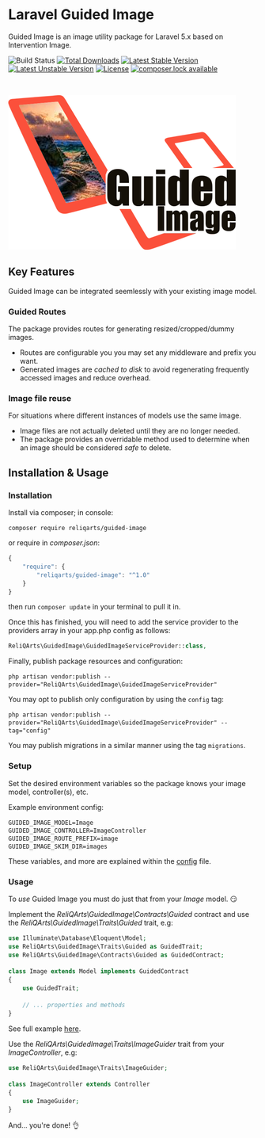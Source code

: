 # Laravel Guided Image

Guided Image is an image utility package for Laravel 5.x based on Intervention Image.

![Build Status](https://img.shields.io/circleci/project/ReliQArts/laravel-guided-image.svg?style=flat-square)
[![Total Downloads](https://poser.pugx.org/reliqarts/guided-image/downloads?style=flat-square)](https://packagist.org/packages/reliqarts/guided-image)
[![Latest Stable Version](https://poser.pugx.org/reliqarts/guided-image/version?style=flat-square)](https://packagist.org/packages/reliqarts/guided-image)
[![Latest Unstable Version](https://poser.pugx.org/reliqarts/guided-image/v/unstable?style=flat-square)](//packagist.org/packages/reliqarts/guided-image)
[![License](https://poser.pugx.org/reliqarts/guided-image/license?style=flat-square)](https://packagist.org/packages/reliqarts/guided-image)
[![composer.lock available](https://poser.pugx.org/reliqarts/guided-image/composerlock?style=flat-square)](https://packagist.org/packages/reliqarts/guided-image)

&nbsp;

[![Guided Image for Laravel](https://raw.githubusercontent.com/reliqarts/laravel-guided-image/master/docs/images/logo.png)](#)

## Key Features

Guided Image can be integrated seemlessly with your existing image model.

### Guided Routes

The package provides routes for generating resized/cropped/dummy images. 
- Routes are configurable you you may set any middleware and prefix you want.
- Generated images are *cached to disk* to avoid regenerating frequently accessed images and reduce overhead.

### Image file reuse

For situations where different instances of models use the same image.
- Image files are not actually deleted until they are no longer needed.  
- The package provides an overridable method used to determine when an image should be considered *safe* to delete. 

## Installation & Usage

### Installation

Install via composer; in console: 
```
composer require reliqarts/guided-image
``` 
or require in *composer.json*:
```js
{
    "require": {
        "reliqarts/guided-image": "^1.0"
    }
}
```
then run `composer update` in your terminal to pull it in.

Once this has finished, you will need to add the service provider to the providers array in your app.php config as follows:

```php
ReliQArts\GuidedImage\GuidedImageServiceProvider::class,
```

Finally, publish package resources and configuration:

```
php artisan vendor:publish --provider="ReliQArts\GuidedImage\GuidedImageServiceProvider"
``` 

You may opt to publish only configuration by using the `config` tag:

```
php artisan vendor:publish --provider="ReliQArts\GuidedImage\GuidedImageServiceProvider" --tag="config"
``` 
You may publish migrations in a similar manner using the tag `migrations`.

### Setup

Set the desired environment variables so the package knows your image model, controller(s), etc. 

Example environment config:
```
GUIDED_IMAGE_MODEL=Image
GUIDED_IMAGE_CONTROLLER=ImageController
GUIDED_IMAGE_ROUTE_PREFIX=image
GUIDED_IMAGE_SKIM_DIR=images
```

These variables, and more are explained within the [config](https://github.com/ReliQArts/laravel-guided-image/blob/master/src/config/config.php) file.

### Usage

To *use* Guided Image you must do just that from your *Image* model. :smirk:

Implement the *ReliQArts\GuidedImage\Contracts\Guided* contract and use the *ReliQArts\GuidedImage\Traits\Guided* trait, e.g:

```php
use Illuminate\Database\Eloquent\Model;
use ReliQArts\GuidedImage\Traits\Guided as GuidedTrait;
use ReliQArts\GuidedImage\Contracts\Guided as GuidedContract;

class Image extends Model implements GuidedContract
{
    use GuidedTrait;

    // ... properties and methods
}
```
See full example [here](https://github.com/ReliQArts/laravel-guided-image/blob/master/docs/examples/Image.php).

Use the *ReliQArts\GuidedImage\Traits\ImageGuider* trait from your *ImageController*, e.g:

```php
use ReliQArts\GuidedImage\Traits\ImageGuider;

class ImageController extends Controller
{
    use ImageGuider;
}

```

And... you're done! :ok_hand: